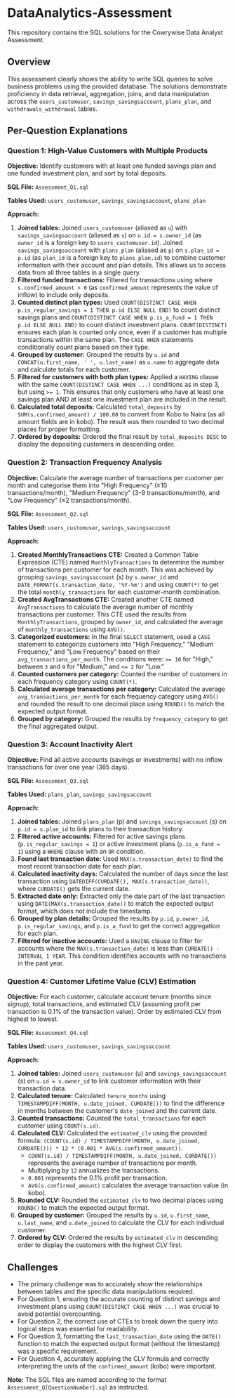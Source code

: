 # DataAnalytics-Assessment
This repository contains the SQL solutions for the Cowrywise Data Analyst Assessment.

## Overview
This assessment clearly shows the ability to write SQL queries to solve business problems using the provided database. The solutions demonstrate proficiency in data retrieval, aggregation, joins, and data manipulation across the `users_customuser`, `savings_savingsaccount`, `plans_plan`, and `withdrawals_withdrawal` tables.

## Per-Question Explanations

### Question 1: High-Value Customers with Multiple Products

**Objective:** Identify customers with at least one funded savings plan and one funded investment plan, and sort by total deposits.

**SQL File:** `Assessment_Q1.sql`

**Tables Used:** `users_customuser`, `savings_savingsaccount`, `plans_plan`

**Approach:**

1.  **Joined tables:** Joined `users_customuser` (aliased as `u`) with `savings_savingsaccount` (aliased as `s`) on `u.id = s.owner_id` (as `owner_id` is a foreign key to `users_customuser.id`). Joined `savings_savingsaccount` with `plans_plan` (aliased as `p`) on `s.plan_id = p.id` (as `plan_id` is a foreign key to `plans_plan.id`) to combine customer information with their account and plan details. This allows us to access data from all three tables in a single query.
2.  **Filtered funded transactions:** Filtered for transactions using where `s.confirmed_amount > 0` (as `confirmed_amount` represents the value of inflow) to include only deposits.
3.  **Counted distinct plan types:** Used `COUNT(DISTINCT CASE WHEN p.is_regular_savings = 1 THEN p.id ELSE NULL END)` to count distinct savings plans and `COUNT(DISTINCT CASE WHEN p.is_a_fund = 1 THEN p.id ELSE NULL END)` to count distinct investment plans. `COUNT(DISTINCT)` ensures each plan is counted only once, even if a customer has multiple transactions within the same plan. The `CASE WHEN` statements conditionally count plans based on their type.
4.  **Grouped by customer:** Grouped the results by `u.id` and `CONCAT(u.first_name, ' ', u.last_name)` as `u.name` to aggregate data and calculate totals for each customer.
5.  **Filtered for customers with both plan types:** Applied a `HAVING` clause with the same `COUNT(DISTINCT CASE WHEN ...)` conditions as in step 3, but using `>= 1`. This ensures that only customers who have at least one savings plan AND at least one investment plan are included in the result.
6.  **Calculated total deposits:** Calculated `total_deposits` by `SUM(s.confirmed_amount) / 100.00` to convert from Kobo to Naira (as all amount fields are in kobo). The result was then rounded to two decimal places for proper formatting.
7.  **Ordered by deposits:** Ordered the final result by `total_deposits DESC` to display the depositing customers in descending order.

### Question 2: Transaction Frequency Analysis

**Objective:** Calculate the average number of transactions per customer per month and categorise them into "High Frequency" (≥10 transactions/month), "Medium Frequency" (3-9 transactions/month), and "Low Frequency" (≤2 transactions/month).

**SQL File:** `Assessment_Q2.sql`

**Tables Used:** `users_customuser`, `savings_savingsaccount`

**Approach:**

1.  **Created MonthlyTransactions CTE:** Created a Common Table Expression (CTE) named `MonthlyTransactions` to determine the number of transactions per customer for each month. This was achieved by grouping `savings_savingsaccount` (s) by `s.owner_id` and `DATE_FORMAT(s.transaction_date, '%Y-%m')` and using `COUNT(*)` to get the total `monthly_transactions` for each customer-month combination.
2.  **Created AvgTransactions CTE:** Created another CTE named `AvgTransactions` to calculate the average number of monthly transactions per customer. This CTE used the results from `MonthlyTransactions`, grouped by `owner_id`, and calculated the average of `monthly_transactions` using `AVG()`.
3.  **Categorized customers:** In the final `SELECT` statement, used a `CASE` statement to categorize customers into "High Frequency," "Medium Frequency," and "Low Frequency" based on their `avg_transactions_per_month`. The conditions were: `>= 10` for "High," between `3` and `9` for "Medium," and `<= 2` for "Low."
4.  **Counted customers per category:** Counted the number of customers in each frequency category using `COUNT(*)`.
5.  **Calculated average transactions per category:** Calculated the average `avg_transactions_per_month` for each frequency category using `AVG()` and rounded the result to one decimal place using `ROUND()` to match the expected output format.
6.  **Grouped by category:** Grouped the results by `frequency_category` to get the final aggregated output.

### Question 3: Account Inactivity Alert

**Objective:** Find all active accounts (savings or investments) with no inflow transactions for over one year (365 days).

**SQL File:** `Assessment_Q3.sql`

**Tables Used:** `plans_plan`, `savings_savingsaccount`

**Approach:**

1.  **Joined tables:** Joined `plans_plan` (p) and `savings_savingsaccount` (s) on `p.id = s.plan_id` to link plans to their transaction history.
2.  **Filtered active accounts:** Filtered for active savings plans (`p.is_regular_savings = 1`) or active investment plans (`p.is_a_fund = 1`) using a `WHERE` clause with an `OR` condition.
3.  **Found last transaction date:** Used `MAX(s.transaction_date)` to find the most recent transaction date for each plan.
4.  **Calculated inactivity days:** Calculated the number of days since the last transaction using `DATEDIFF(CURDATE(), MAX(s.transaction_date))`, where `CURDATE()` gets the current date.
5.  **Extracted date only:** Extracted only the date part of the last transaction using `DATE(MAX(s.transaction_date))` to match the expected output format, which does not include the timestamp.
6.  **Grouped by plan details:** Grouped the results by `p.id`, `p.owner_id`, `p.is_regular_savings`, and `p.is_a_fund` to get the correct aggregation for each plan.
7.  **Filtered for inactive accounts:** Used a `HAVING` clause to filter for accounts where the `MAX(s.transaction_date)` is less than `CURDATE() - INTERVAL 1 YEAR`. This condition identifies accounts with no transactions in the past year.

### Question 4: Customer Lifetime Value (CLV) Estimation

**Objective:** For each customer, calculate account tenure (months since signup), total transactions, and estimated CLV (assuming profit per transaction is 0.1% of the transaction value). Order by estimated CLV from highest to lowest.

**SQL File:** `Assessment_Q4.sql`

**Tables Used:** `users_customuser`, `savings_savingsaccount`

**Approach:**

1.  **Joined tables:** Joined `users_customuser` (u) and `savings_savingsaccount` (s) on `u.id = s.owner_id` to link customer information with their transaction data.
2.  **Calculated tenure:** Calculated `tenure_months` using `TIMESTAMPDIFF(MONTH, u.date_joined, CURDATE())` to find the difference in months between the customer's `date_joined` and the current date.
3.  **Counted transactions:** Counted the `total_transactions` for each customer using `COUNT(s.id)`.
4.  **Calculated CLV:** Calculated the `estimated_clv` using the provided formula: `(COUNT(s.id) / TIMESTAMPDIFF(MONTH, u.date_joined, CURDATE())) * 12 * (0.001 * AVG(s.confirmed_amount))`.
    * `COUNT(s.id) / TIMESTAMPDIFF(MONTH, u.date_joined, CURDATE())` represents the average number of transactions per month.
    * Multiplying by `12` annualizes the transactions.
    * `0.001` represents the 0.1% profit per transaction.
    * `AVG(s.confirmed_amount)` calculates the average transaction value (in kobo).
5.  **Rounded CLV:** Rounded the `estimated_clv` to two decimal places using `ROUND()` to match the expected output format.
6.  **Grouped by customer:** Grouped the results by `u.id`, `u.first_name`, `u.last_name`, and `u.date_joined` to calculate the CLV for each individual customer.
7.  **Ordered by CLV:** Ordered the results by `estimated_clv` in descending order to display the customers with the highest CLV first.

## Challenges

* The primary challenge was to accurately show the relationships between tables and the specific data manipulations required.
* For Question 1, ensuring the accurate counting of distinct savings and investment plans using `COUNT(DISTINCT CASE WHEN ...)` was crucial to avoid potential overcounting.
* For Question 2, the correct use of CTEs to break down the query into logical steps was essential for readability.
* For Question 3, formatting the `last_transaction_date` using the `DATE()` function to match the expected output format (without the timestamp) was a specific requirement.
* For Question 4, accurately applying the CLV formula and correctly interpreting the units of the `confirmed_amount` (kobo) were important.


**Note:** The SQL files are named according to the format `Assessment_Q[QuestionNumber].sql` as instructed.
